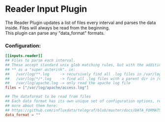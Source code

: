 # Reader Input Plugin

The Reader Plugin updates a list of files every interval and parses the data inside.
Files will always be read from the beginning.  
This plugin can parse any "data_format" formats.

### Configuration:
```toml
[[inputs.reader]]
## Files to parse each interval.
## These accept standard unix glob matching rules, but with the addition of
## ** as a "super asterisk". ie:
##   /var/log/**.log     -> recursively find all .log files in /var/log
##   /var/log/*/*.log    -> find all .log files with a parent dir in /var/log
##   /var/log/apache.log -> only read the apache log file
files = ["/var/log/apache/access.log"]

## The dataformat to be read from files
## Each data format has its own unique set of configuration options, read
## more about them here:
## https://github.com/influxdata/telegraf/blob/master/docs/DATA_FORMATS_INPUT.md
data_format = ""
```